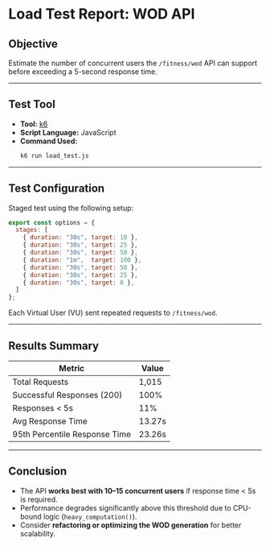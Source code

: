 # Load Test Report: WOD API

## Objective
Estimate the number of concurrent users the `/fitness/wod` API can support before exceeding a 5-second response time.

---

## Test Tool

- **Tool:** [k6](https://k6.io/)
- **Script Language:** JavaScript
- **Command Used:**
  ```bash
  k6 run load_test.js
  ```

---

## Test Configuration

Staged test using the following setup:

```javascript
export const options = {
  stages: [
    { duration: "30s", target: 10 },
    { duration: "30s", target: 25 },
    { duration: "30s", target: 50 },
    { duration: "1m",  target: 100 },
    { duration: "30s", target: 50 },
    { duration: "30s", target: 25 },
    { duration: "30s", target: 0 },
  ]
};
```

Each Virtual User (VU) sent repeated requests to `/fitness/wod`.

---

## Results Summary

| Metric                        | Value              |
|------------------------------|--------------------|
| Total Requests               | 1,015              |
| Successful Responses (200)   | 100%               |
| Responses < 5s               | 11%                |
| Avg Response Time            | 13.27s             |
| 95th Percentile Response Time| 23.26s             |

---

## Conclusion

- The API **works best with 10–15 concurrent users** if response time < 5s is required.
- Performance degrades significantly above this threshold due to CPU-bound logic (`heavy_computation()`).
- Consider **refactoring or optimizing the WOD generation** for better scalability.